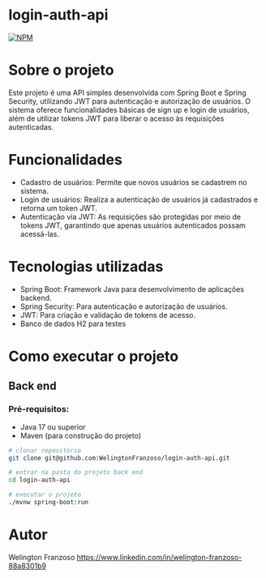 # login-auth-api

[![NPM](https://img.shields.io/npm/l/react)](https://github.com/WelingtonFranzoso/franzoso-agregador-de-investimentos/blob/main/LICENSE) 

# Sobre o projeto

Este projeto é uma API simples desenvolvida com Spring Boot e Spring Security, utilizando JWT para autenticação e autorização de usuários. O sistema oferece funcionalidades básicas de sign up e login de usuários, além de utilizar tokens JWT para liberar o acesso às requisições autenticadas.

# Funcionalidades
- Cadastro de usuários: Permite que novos usuários se cadastrem no sistema.
- Login de usuários: Realiza a autenticação de usuários já cadastrados e retorna um token JWT.
- Autenticação via JWT: As requisições são protegidas por meio de tokens JWT, garantindo que apenas usuários autenticados possam acessá-las.


# Tecnologias utilizadas
- Spring Boot: Framework Java para desenvolvimento de aplicações backend.
- Spring Security: Para autenticação e autorização de usuários.
- JWT: Para criação e validação de tokens de acesso.
- Banco de dados H2 para testes

# Como executar o projeto
## Back end
### Pré-requisitos: 
- Java 17 ou superior
- Maven (para construção do projeto)


```bash
# clonar repositório
git clone git@github.com:WelingtonFranzoso/login-auth-api.git

# entrar na pasta do projeto back end
cd login-auth-api

# executar o projeto
./mvnw spring-boot:run
```

# Autor

Welington Franzoso
https://www.linkedin.com/in/welington-franzoso-88a8301b9

